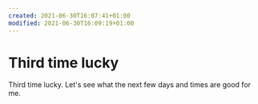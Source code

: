```yaml
---
created: 2021-06-30T16:07:41+01:00
modified: 2021-06-30T16:09:19+01:00
---
```


# Third time lucky

Third time lucky. Let's see what the next few days and times are good for me.
